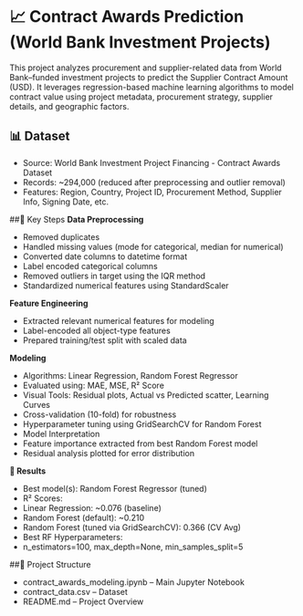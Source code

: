 # 📈 Contract Awards Prediction (World Bank Investment Projects)
This project analyzes procurement and supplier-related data from World Bank–funded investment projects to predict the Supplier Contract Amount (USD). It leverages regression-based machine learning algorithms to model contract value using project metadata, procurement strategy, supplier details, and geographic factors.

## 📊 Dataset
- Source: World Bank Investment Project Financing - Contract Awards Dataset
- Records: ~294,000 (reduced after preprocessing and outlier removal)
- Features: Region, Country, Project ID, Procurement Method, Supplier Info, Signing Date, etc.

##🔧 Key Steps
 **Data Preprocessing**
- Removed duplicates
- Handled missing values (mode for categorical, median for numerical)
- Converted date columns to datetime format
- Label encoded categorical columns
- Removed outliers in target using the IQR method
- Standardized numerical features using StandardScaler

 **Feature Engineering**
- Extracted relevant numerical features for modeling
- Label-encoded all object-type features
- Prepared training/test split with scaled data

 **Modeling**
- Algorithms: Linear Regression, Random Forest Regressor
- Evaluated using: MAE, MSE, R² Score
- Visual Tools: Residual plots, Actual vs Predicted scatter, Learning Curves
- Cross-validation (10-fold) for robustness
- Hyperparameter tuning using GridSearchCV for Random Forest
- Model Interpretation
- Feature importance extracted from best Random Forest model
- Residual analysis plotted for error distribution

 **🧠 Results**
- Best model(s): Random Forest Regressor (tuned)
- R² Scores:
- Linear Regression: ~0.076 (baseline)
- Random Forest (default): ~0.210
- Random Forest (tuned via GridSearchCV): 0.366 (CV Avg)
- Best RF Hyperparameters:
- n_estimators=100, max_depth=None, min_samples_split=5

##📁 Project Structure
- contract_awards_modeling.ipynb – Main Jupyter Notebook
- contract_data.csv – Dataset
- README.md – Project Overview

